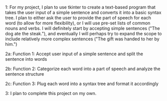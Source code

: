 1: For my project, I plan to use tkinter to create a text-based program that takes the user input of a simple sentence and converts it into a basic syntax tree. I plan to either ask the user to provide the part of speech for each word (to allow for more flexibility), or I will use pre-set lists of common nouns and verbs. I will definitely start by accepting simple sentences ("The dog ate the steak."), and eventually I will perhaps try to expand the scope to include relatively more complex sentences ("The gift was handed to her by him.") 

2a: Function 1: Accept user input of a simple sentence and split the sentence into words

2b: Function 2: Categorize each word into a part of speech and analyze the sentence structure

2c: Function 3: Plug each word into a syntax tree and format it accordingly

3: I plan to complete this project on my own.
